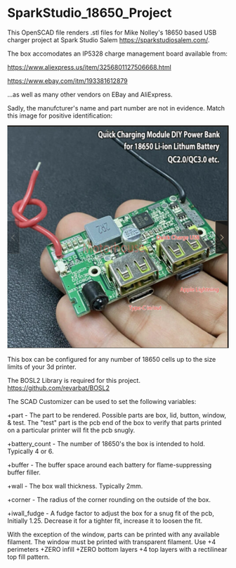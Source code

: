 # SparkStudio_18650_Project

This OpenSCAD file renders .stl files for Mike Nolley's 18650 based USB charger project at Spark Studio Salem <https://sparkstudiosalem.com/>.

The box accomodates an IP5328 charge management board available from:

<https://www.aliexpress.us/item/3256801127506668.html>

<https://www.ebay.com/itm/193381612879>

...as well as many other vendors on EBay and AliExpress.

Sadly, the manufcturer's name and part number are not in evidence.  Match this image for positive identification:

![PCB Image](PCB_Photo.png)

This box can be configured for any number of 18650 cells up to the size limits of
your 3d printer.

The BOSL2 Library is required for this project.  <https://github.com/revarbat/BOSL2>

The SCAD Customizer can be used to set the following variables:

+part  - The part to be rendered. Possible parts are box, lid, button, window, & test.
        The "test" part is the pcb end of the box to verify that parts printed on a
        particular printer will fit the pcb snugly.

+battery_count - The number of 18650's the box is intended to hold.  Typically 4 or 6.

+buffer - The buffer space around each battery for flame-suppressing buffer filler.

+wall - The box wall thickness. Typically 2mm.

+corner - The radius of the corner rounding on the outside of the box.

+iwall_fudge - A fudge factor to adjust the box for a snug fit of the pcb, Initially 1.25.
              Decrease it for a tighter fit, increase it to loosen the fit.

With the exception of the window, parts can be printed with any available filament.
The window must be printed with transparent filament. 
Use 
+4 perimeters
+ZERO infill
+ZERO bottom layers
+4 top layers with a rectilinear top fill pattern.
